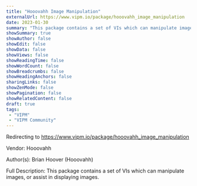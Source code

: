 ```yaml
---
title: "Hooovahh Image Manipulation"
externalUrl: https://www.vipm.io/package/hooovahh_image_manipulation
date: 2023-01-30
summary: "This package contains a set of VIs which can manipulate images, or assist in displaying images."
showSummary: true
showAuthor: false
showEdit: false
showData: false
showViews: false
showReadingTime: false
showWordCount: false
showBreadcrumbs: false
showHeadingAnchors: false
sharingLinks: false
showZenMode: false
showPagination: false
showRelatedContent: false
draft: true
tags:
 - "VIPM"
 - "VIPM Community"
---
```


Redirecting to https://www.vipm.io/package/hooovahh_image_manipulation

Vendor: Hooovahh

Author(s): Brian Hoover (Hooovahh)
 
Full Description:
This package contains a set of VIs which can manipulate images, or assist in displaying images.